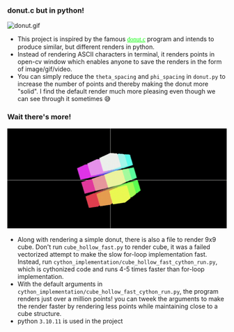 ### donut.c but in python!
![donut.gif](./readme_media/donut.gif)
- This project is inspired by the famous <a style="font-family:cursive; color:lime" href="https://www.a1k0n.net/2011/07/20/donut-math.html">donut.c</a> program and intends to produce similar, but different renders in python.
- Instead of rendering ASCII characters in terminal, it renders points in open-cv window which enables anyone to save the renders in the form of image/gif/video.
- You can simply reduce the `theta_spacing` and `phi_spacing` in `donut.py` to increase the number of points and thereby making the donut more "solid". I find the default render much more pleasing even though we can see through it sometimes 😅

### Wait there's more!
![cube.gif](./readme_media/cube.gif)
- Along with rendering a simple donut, there is also a file to render 9x9 cube. Don't run `cube_hollow_fast.py` to render cube, it was a failed vectorized attempt to make the slow for-loop implementation fast. Instead, run `cython_implementation/cube_hollow_fast_cython_run.py`, which is cythonized code and runs 4-5 times faster than for-loop implementation.
- With the default arguments in `cython_implementation/cube_hollow_fast_cython_run.py`, the program renders just over a million points! you can tweek the arguments to make the render faster by rendering less points while maintaining close to a cube structure.
- python `3.10.11` is used in the project